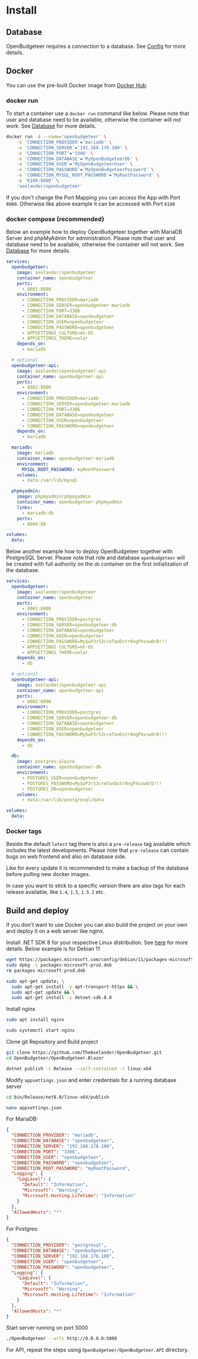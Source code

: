 ﻿# Install

## Database

OpenBudgeteer requires a connection to a database. See [Config](config.md#database) for more details.

## Docker

You can use the pre-built Docker image from [Docker Hub](https://hub.docker.com/r/axelander/openbudgeteer).

### docker run

To start a container use a `docker run` command like below. Please note that user and database need to be available, otherwise the container will not work. See [Database](#database) for more details.

``` bash
docker run -d --name='openbudgeteer' \
    -e 'CONNECTION_PROVIDER'='mariadb' \
    -e 'CONNECTION_SERVER'='192.168.178.100' \
    -e 'CONNECTION_PORT'='3306' \
    -e 'CONNECTION_DATABASE'='MyOpenBudgeteerDb' \
    -e 'CONNECTION_USER'='MyOpenBudgeteerUser' \
    -e 'CONNECTION_PASSWORD'='MyOpenBudgeteerPassword' \
    -e 'CONNECTION_MYSQL_ROOT_PASSWORD'='MyRootPassword' \
    -p '6100:8080' \
    'axelander/openbudgeteer'
```

If you don't change the Port Mapping you can access the App with Port `8080`. Otherwise like above example it can be accessed with Port `6100`

### docker compose (recommended)

Below an example how to deploy OpenBudgeteer together with MariaDB Server and phpMyAdmin for administration.  Please note that user and database need to be available, otherwise the container will not work. See [Database](#database) for more details.

``` yml
services:
  openbudgeteer:
    image: axelander/openbudgeteer
    container_name: openbudgeteer
    ports:
      - 8081:8080
    environment:
      - CONNECTION_PROVIDER=mariadb
      - CONNECTION_SERVER=openbudgeteer-mariadb
      - CONNECTION_PORT=3306
      - CONNECTION_DATABASE=openbudgeteer
      - CONNECTION_USER=openbudgeteer
      - CONNECTION_PASSWORD=openbudgeteer
      - APPSETTINGS_CULTURE=en-US
      - APPSETTINGS_THEME=solar
    depends_on:
      - mariadb

  # optional
  openbudgeteer-api:
    image: axelander/openbudgeteer-api
    container_name: openbudgeteer-api
    ports:
      - 8082:8080
    environment:
      - CONNECTION_PROVIDER=mariadb
      - CONNECTION_SERVER=openbudgeteer-mariadb
      - CONNECTION_PORT=3306
      - CONNECTION_DATABASE=openbudgeteer
      - CONNECTION_USER=openbudgeteer
      - CONNECTION_PASSWORD=openbudgeteer
    depends_on:
      - mariadb  

  mariadb:
    image: mariadb
    container_name: openbudgeteer-mariadb
    environment:
      MYSQL_ROOT_PASSWORD: myRootPassword
    volumes:
      - data:/var/lib/mysql

  phpmyadmin:
    image: phpmyadmin/phpmyadmin
    container_name: openbudgeteer-phpmyadmin
    links:
      - mariadb:db
    ports:
      - 8080:80

volumes:
  data:
```

Below another example how to deploy OpenBudgeteer together with PostgreSQL Server.
Please note that role and database `openbudgeteer` will be created with full authority on the `db` container on the first initialization of the database.

``` yml
services:
  openbudgeteer:
    image: axelander/openbudgeteer
    container_name: openbudgeteer
    ports:
      - 8081:8080
    environment:
      - CONNECTION_PROVIDER=postgres
      - CONNECTION_SERVER=openbudgeteer-db
      - CONNECTION_DATABASE=openbudgeteer
      - CONNECTION_USER=openbudgeteer
      - CONNECTION_PASSWORD=My$uP3rS3creTanDstr0ngP4ssw0rD!!!
      - APPSETTINGS_CULTURE=en-US
      - APPSETTINGS_THEME=solar
    depends_on:
      - db

  # optional
  openbudgeteer-api:
    image: axelander/openbudgeteer-api
    container_name: openbudgeteer-api
    ports:
      - 8082:8080
    environment:
      - CONNECTION_PROVIDER=postgres
      - CONNECTION_SERVER=openbudgeteer-db
      - CONNECTION_DATABASE=openbudgeteer
      - CONNECTION_USER=openbudgeteer
      - CONNECTION_PASSWORD=My$uP3rS3creTanDstr0ngP4ssw0rD!!!
    depends_on:
      - db

  db:
    image: postgres:alpine
    container_name: openbudgeteer-db
    environment:
      - POSTGRES_USER=openbudgeteer
      - POSTGRES_PASSWORD=My$uP3rS3creTanDstr0ngP4ssw0rD!!!
      - POSTGRES_DB=openbudgeteer
    volumes:
      - data:/var/lib/postgresql/data

volumes:
  data:
```

### Docker tags

Beside the default `latest` tag there is also a `pre-release` tag available which includes the latest developments. Please note that `pre-release` can contain bugs on web frontend and also on database side.

Like for every update it is recommended to make a backup of the database before pulling new docker images.

In case you want to stick to a specific version there are also tags for each release available, like `1.4`, `1.5`, `1.5.1` etc.

## Build and deploy

If you don't want to use Docker you can also build the project on your own and deploy it on a web server like nginx.

Install .NET SDK 8 for your respective Linux distribution. See [here](https://docs.microsoft.com/en-us/dotnet/core/install/linux) for more details. Below example is for Debian 11

``` bash
wget https://packages.microsoft.com/config/debian/11/packages-microsoft-prod.deb -O packages-microsoft-prod.deb
sudo dpkg -i packages-microsoft-prod.deb
rm packages-microsoft-prod.deb

sudo apt-get update; \
  sudo apt-get install -y apt-transport-https && \
  sudo apt-get update && \
  sudo apt-get install -y dotnet-sdk-8.0 
```

Install nginx

``` bash
sudo apt install nginx

sudo systemctl start nginx 
```

Clone git Repository and Build project

``` bash
git clone https://github.com/TheAxelander/OpenBudgeteer.git
cd OpenBudgeteer/OpenBudgeteer.Blazor

dotnet publish -c Release --self-contained -r linux-x64
```

Modify `appsettings.json` and enter credentials for a running database server

``` bash
cd bin/Release/net8.0/linux-x64/publish

nano appsettings.json
```

For MariaDB:

``` json
{
  "CONNECTION_PROVIDER": "mariadb",
  "CONNECTION_DATABASE": "openbudgeteer",
  "CONNECTION_SERVER": "192.168.178.100",
  "CONNECTION_PORT": "3306",
  "CONNECTION_USER": "openbudgeteer",
  "CONNECTION_PASSWORD": "openbudgeteer",
  "CONNECTION_ROOT_PASSWORD": "myRootPassword",
  "Logging": {
    "LogLevel": {
      "Default": "Information",
      "Microsoft": "Warning",
      "Microsoft.Hosting.Lifetime": "Information"
    }
  },
  "AllowedHosts": "*"
}
```

For Postgres:

``` json
{
  "CONNECTION_PROVIDER": "postgresql",
  "CONNECTION_DATABASE": "openbudgeteer",
  "CONNECTION_SERVER": "192.168.178.100",
  "CONNECTION_USER": "openbudgeteer",
  "CONNECTION_PASSWORD": "openbudgeteer",
  "Logging": {
    "LogLevel": {
      "Default": "Information",
      "Microsoft": "Warning",
      "Microsoft.Hosting.Lifetime": "Information"
    }
  },
  "AllowedHosts": "*"
}
```

Start server running on port 5000

``` bash
./OpenBudgeteer --urls http://0.0.0.0:5000
```

For API, repeat the steps using `OpenBudgeteer/OpenBudgeteer.API` directory.
